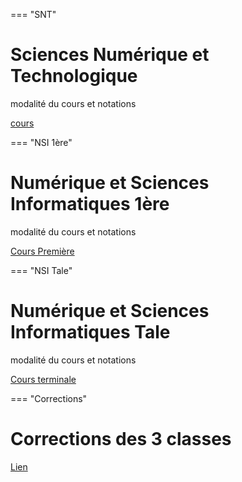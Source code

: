 === "SNT"
# Sciences Numérique et Technologique

modalité du cours et notations 

[cours](./SNT/index_SNT.md)

=== "NSI 1ère"
# Numérique et Sciences Informatiques 1ère

modalité du cours et notations

[Cours Première](./NSI_1ere/index_1ere.md)

=== "NSI Tale"

# Numérique et Sciences Informatiques Tale

modalité du cours et notations

[Cours terminale](./NSI_Tale/index_Tale.md)


=== "Corrections"

# Corrections des 3 classes

[Lien](https://github.com/Vanoverberghe/corrections)